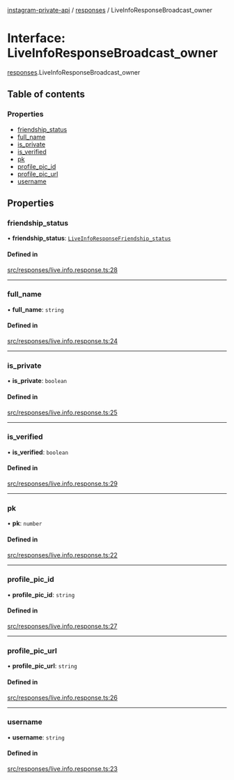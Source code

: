 [instagram-private-api](../../README.md) / [responses](../../modules/responses.md) / LiveInfoResponseBroadcast_owner

# Interface: LiveInfoResponseBroadcast\_owner

[responses](../../modules/responses.md).LiveInfoResponseBroadcast_owner

## Table of contents

### Properties

- [friendship\_status](LiveInfoResponseBroadcast_owner.md#friendship_status)
- [full\_name](LiveInfoResponseBroadcast_owner.md#full_name)
- [is\_private](LiveInfoResponseBroadcast_owner.md#is_private)
- [is\_verified](LiveInfoResponseBroadcast_owner.md#is_verified)
- [pk](LiveInfoResponseBroadcast_owner.md#pk)
- [profile\_pic\_id](LiveInfoResponseBroadcast_owner.md#profile_pic_id)
- [profile\_pic\_url](LiveInfoResponseBroadcast_owner.md#profile_pic_url)
- [username](LiveInfoResponseBroadcast_owner.md#username)

## Properties

### friendship\_status

• **friendship\_status**: [`LiveInfoResponseFriendship_status`](LiveInfoResponseFriendship_status.md)

#### Defined in

[src/responses/live.info.response.ts:28](https://github.com/Nerixyz/instagram-private-api/blob/b3351b9/src/responses/live.info.response.ts#L28)

___

### full\_name

• **full\_name**: `string`

#### Defined in

[src/responses/live.info.response.ts:24](https://github.com/Nerixyz/instagram-private-api/blob/b3351b9/src/responses/live.info.response.ts#L24)

___

### is\_private

• **is\_private**: `boolean`

#### Defined in

[src/responses/live.info.response.ts:25](https://github.com/Nerixyz/instagram-private-api/blob/b3351b9/src/responses/live.info.response.ts#L25)

___

### is\_verified

• **is\_verified**: `boolean`

#### Defined in

[src/responses/live.info.response.ts:29](https://github.com/Nerixyz/instagram-private-api/blob/b3351b9/src/responses/live.info.response.ts#L29)

___

### pk

• **pk**: `number`

#### Defined in

[src/responses/live.info.response.ts:22](https://github.com/Nerixyz/instagram-private-api/blob/b3351b9/src/responses/live.info.response.ts#L22)

___

### profile\_pic\_id

• **profile\_pic\_id**: `string`

#### Defined in

[src/responses/live.info.response.ts:27](https://github.com/Nerixyz/instagram-private-api/blob/b3351b9/src/responses/live.info.response.ts#L27)

___

### profile\_pic\_url

• **profile\_pic\_url**: `string`

#### Defined in

[src/responses/live.info.response.ts:26](https://github.com/Nerixyz/instagram-private-api/blob/b3351b9/src/responses/live.info.response.ts#L26)

___

### username

• **username**: `string`

#### Defined in

[src/responses/live.info.response.ts:23](https://github.com/Nerixyz/instagram-private-api/blob/b3351b9/src/responses/live.info.response.ts#L23)
